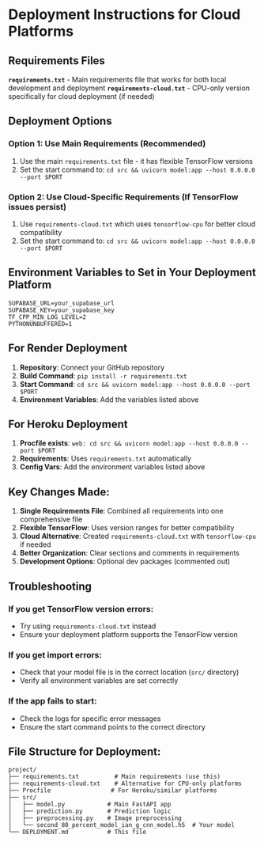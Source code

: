 # Deployment Instructions for Cloud Platforms

## Requirements Files

**`requirements.txt`** - Main requirements file that works for both local development and deployment
**`requirements-cloud.txt`** - CPU-only version specifically for cloud deployment (if needed)

## Deployment Options

### Option 1: Use Main Requirements (Recommended)

1. Use the main `requirements.txt` file - it has flexible TensorFlow versions
2. Set the start command to: `cd src && uvicorn model:app --host 0.0.0.0 --port $PORT`

### Option 2: Use Cloud-Specific Requirements (If TensorFlow issues persist)

1. Use `requirements-cloud.txt` which uses `tensorflow-cpu` for better cloud compatibility
2. Set the start command to: `cd src && uvicorn model:app --host 0.0.0.0 --port $PORT`

## Environment Variables to Set in Your Deployment Platform

```
SUPABASE_URL=your_supabase_url
SUPABASE_KEY=your_supabase_key
TF_CPP_MIN_LOG_LEVEL=2
PYTHONUNBUFFERED=1
```

## For Render Deployment

1. **Repository**: Connect your GitHub repository
2. **Build Command**: `pip install -r requirements.txt`
3. **Start Command**: `cd src && uvicorn model:app --host 0.0.0.0 --port $PORT`
4. **Environment Variables**: Add the variables listed above

## For Heroku Deployment

1. **Procfile exists**: `web: cd src && uvicorn model:app --host 0.0.0.0 --port $PORT`
2. **Requirements**: Uses `requirements.txt` automatically
3. **Config Vars**: Add the environment variables listed above

## Key Changes Made:

1. **Single Requirements File**: Combined all requirements into one comprehensive file
2. **Flexible TensorFlow**: Uses version ranges for better compatibility
3. **Cloud Alternative**: Created `requirements-cloud.txt` with `tensorflow-cpu` if needed
4. **Better Organization**: Clear sections and comments in requirements
5. **Development Options**: Optional dev packages (commented out)

## Troubleshooting

### If you get TensorFlow version errors:
- Try using `requirements-cloud.txt` instead
- Ensure your deployment platform supports the TensorFlow version

### If you get import errors:
- Check that your model file is in the correct location (`src/` directory)
- Verify all environment variables are set correctly

### If the app fails to start:
- Check the logs for specific error messages
- Ensure the start command points to the correct directory

## File Structure for Deployment:

```
project/
├── requirements.txt          # Main requirements (use this)
├── requirements-cloud.txt    # Alternative for CPU-only platforms
├── Procfile                 # For Heroku/similar platforms
├── src/
│   ├── model.py            # Main FastAPI app
│   ├── prediction.py       # Prediction logic
│   ├── preprocessing.py    # Image preprocessing
│   └── second_80_percent_model_ian_g_cnn_model.h5  # Your model
└── DEPLOYMENT.md           # This file
```
